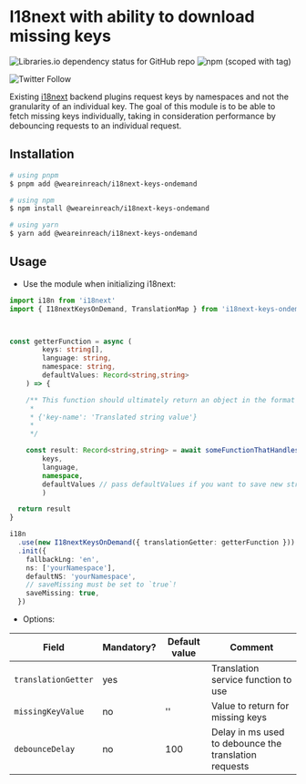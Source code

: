 # I18next with ability to download missing keys

![Libraries.io dependency status for GitHub repo](https://img.shields.io/librariesio/github/weareinreach/i18next-keys-ondemand?style=plastic) ![npm (scoped with tag)](https://img.shields.io/npm/v/@weareinreach/i18next-keys-ondemand/latest?style=plastic)

![Twitter Follow](https://img.shields.io/twitter/follow/weareinreach?style=social)

Existing [i18next](https://github.com/i18next/i18next) backend plugins request keys by namespaces and not the granularity of an individual key.
The goal of this module is to be able to fetch missing keys individually, taking in consideration performance by debouncing requests to an individual request.

## Installation

```bash
# using pnpm
$ pnpm add @weareinreach/i18next-keys-ondemand

# using npm
$ npm install @weareinreach/i18next-keys-ondemand

# using yarn
$ yarn add @weareinreach/i18next-keys-ondemand

```

## Usage

- Use the module when initializing i18next:

```TypeScript
import i18n from 'i18next'
import { I18nextKeysOnDemand, TranslationMap } from 'i18next-keys-ondemand'



const getterFunction = async (
        keys: string[], 
        language: string, 
        namespace: string, 
        defaultValues: Record<string,string>
    ) => {

    /** This function should ultimately return an object in the format of:
     *
     * {'key-name': 'Translated string value'}
     *
     */

    const result: Record<string,string> = await someFunctionThatHandlesThings(
        keys,
        language,
        namespace,
        defaultValues // pass defaultValues if you want to save new strings to your i18n store
        )

  return result
}

i18n
  .use(new I18nextKeysOnDemand({ translationGetter: getterFunction })) // init i18next here
  .init({
    fallbackLng: 'en',
    ns: ['yourNamespace'],
    defaultNS: 'yourNamespace',
    // saveMissing must be set to `true`!
    saveMissing: true,
  })
```

- Options:

| Field  | Mandatory? | Default value | Comment |
| ------ | ------ | ------ | ------ |
| `translationGetter` | yes |  | Translation service function to use |
| `missingKeyValue` | no | '' | Value to return for missing keys |
| `debounceDelay` | no | 100 | Delay in ms used to debounce the translation requests |
